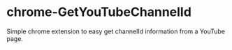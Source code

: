 chrome-GetYouTubeChannelId
==========================

Simple chrome extension to easy get channelId information from a YouTube page.
